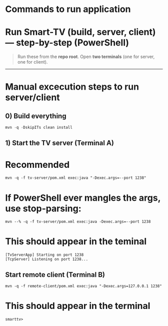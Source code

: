# Commands to run application

# Run Smart-TV (build, server, client) — step-by-step (PowerShell)

> Run these from the **repo root**. Open **two terminals** (one for server, one for client).

---

# Manual excecution steps to run server/client

## 0) Build everything
```powershell
mvn -q -DskipITs clean install
```

## 1) Start the TV server (Terminal A)
# Recommended
```
mvn -q -f tv-server/pom.xml exec:java "-Dexec.args=--port 1238"
```

# If PowerShell ever mangles the args, use stop-parsing:
```
mvn --% -q -f tv-server/pom.xml exec:java -Dexec.args=--port 1238
```

# This should appear in the teminal
```
[TvServerApp] Starting on port 1238
[TcpServer] Listening on port 1238...
```

## Start remote client (Terminal B)
```
mvn -q -f remote-client/pom.xml exec:java "-Dexec.args=127.0.0.1 1238"
```

# This should appear in the terminal
```
smarttv>
```
